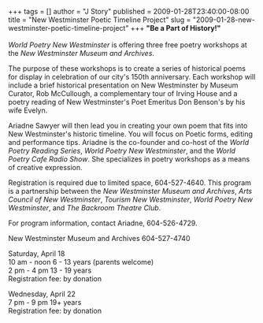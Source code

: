 +++
tags = []
author = "J Story"
published = 2009-01-28T23:40:00-08:00
title = "New Westminster Poetic Timeline Project"
slug = "2009-01-28-new-westminster-poetic-timeline-project"
+++
<span style="font-weight: bold;">"Be a Part of History!"</span>  
<span style="font-style: italic;">  
World Poetry New Westminster</span> is offering three free poetry
workshops at the <span style="font-style: italic;">New Westminster
Museum and Archives</span>.  
  
The purpose of these workshops is to create a series of historical poems
for display in celebration of our city's 150th anniversary. Each
workshop will include a brief historical presentation on New Westminster
by Museum Curator, Rob McCullough, a complementary tour of Irving House
and a poetry reading of New Westminster's Poet Emeritus Don Benson's by
his wife Evelyn.  
  
Ariadne Sawyer will then lead you in creating your own poem that fits
into New Westminster's historic timeline. You will focus on Poetic
forms, editing and performance tips. Ariadne is the co-founder and
co-host of the <span style="font-style: italic;">World Poetry Reading
Series</span>, <span style="font-style: italic;">World Poetry New
Westminster</span>, and the <span style="font-style: italic;">World
Poetry Cafe Radio Show</span>. She specializes in poetry workshops as a
means of creative expression.  
  
Registration is required due to limited space, 604-527-4640. This
program is a partnership between the <span
style="font-style: italic;">New Westminster Museum and Archives</span>,
<span style="font-style: italic;">Arts Council of New
Westminster</span>, <span style="font-style: italic;">Tourism New
Westminster</span>, <span style="font-style: italic;">World Poetry New
Westminster</span>, and <span style="font-style: italic;">The Backroom
Theatre Club</span>.  
  
For program information, contact Ariadne, 604-526-4729.  
  
New Westminster Museum and Archives 604-527-4740  
  
Saturday, April 18  
10 am - noon 6 - 13 years (parents welcome)  
2 pm - 4 pm 13 - 19 years  
Registration fee: by donation  
  
Wednesday, April 22  
7 pm - 9 pm 19+ years  
Registration fee: by donation
